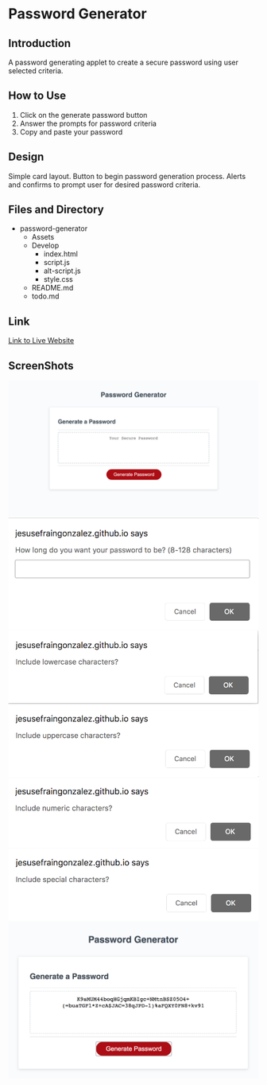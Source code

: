 # Password Generator

## Introduction
A password generating applet to create a secure password using user selected criteria.

## How to Use
1. Click on the generate password button
2. Answer the prompts for password criteria
3. Copy and paste your password

## Design
Simple card layout. Button to begin password generation process. Alerts and confirms to prompt user for desired password criteria. 

## Files and Directory
* password-generator
    * Assets
    * Develop
        * index.html
        * script.js
        * alt-script.js
        * style.css
    * README.md
    * todo.md

## Link
[Link to Live Website](https://jesusefraingonzalez.github.io/password-generator)

## ScreenShots
![Password Generator](Assets/screen1.png)
![Length Checker](Assets/screen2.png)
![Confirm Lowercase](Assets/screen3.png)
![Confirm Uppercase](Assets/screen4.png)
![Confrim Numeric](Assets/screen5.png)
![Confirm Special](Assets/screen6.png)
![Produced Password](Assets/screen7.png)

